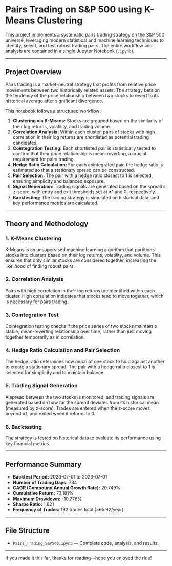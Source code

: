 # Pairs Trading on S&P 500 using K-Means Clustering

This project implements a systematic pairs trading strategy on the S&P 500 universe, leveraging modern statistical and machine learning techniques to identify, select, and test robust trading pairs. The entire workflow and analysis are contained in a single Jupyter Notebook (`.ipynb`).

---

## Project Overview

Pairs trading is a market-neutral strategy that profits from relative price movements between two historically related assets. The strategy bets on the tendency of the price relationship between two stocks to revert to its historical average after significant divergence.

This notebook follows a structured workflow:
1. **Clustering via K-Means:** Stocks are grouped based on the similarity of their log returns, volatility, and trading volume.
2. **Correlation Analysis:** Within each cluster, pairs of stocks with high correlation in their log returns are shortlisted as potential trading candidates.
3. **Cointegration Testing:** Each shortlisted pair is statistically tested to confirm that their price relationship is mean-reverting, a crucial requirement for pairs trading.
4. **Hedge Ratio Calculation:** For each cointegrated pair, the hedge ratio is estimated so that a stationary spread can be constructed.
5. **Pair Selection:** The pair with a hedge ratio closest to 1 is selected, ensuring simplicity and balanced exposure.
6. **Signal Generation:** Trading signals are generated based on the spread’s z-score, with entry and exit thresholds set at ±1 and 0, respectively.
7. **Backtesting:** The trading strategy is simulated on historical data, and key performance metrics are calculated.

---

## Theory and Methodology

### 1. K-Means Clustering

K-Means is an unsupervised machine learning algorithm that partitions stocks into clusters based on their log returns, volatility, and volume. This ensures that only similar stocks are considered together, increasing the likelihood of finding robust pairs.

### 2. Correlation Analysis

Pairs with high correlation in their log returns are identified within each cluster. High correlation indicates that stocks tend to move together, which is necessary for pairs trading.

### 3. Cointegration Test

Cointegration testing checks if the price series of two stocks maintain a stable, mean-reverting relationship over time, rather than just moving together temporarily as in correlation.

### 4. Hedge Ratio Calculation and Pair Selection

The hedge ratio determines how much of one stock to hold against another to create a stationary spread. The pair with a hedge ratio closest to 1 is selected for simplicity and to maintain balance.

### 5. Trading Signal Generation

A spread between the two stocks is monitored, and trading signals are generated based on how far the spread deviates from its historical mean (measured by z-score). Trades are entered when the z-score moves beyond ±1, and exited when it returns to 0.

### 6. Backtesting

The strategy is tested on historical data to evaluate its performance using key financial metrics.

---

## Performance Summary

- **Backtest Period:** 2020-07-01 to 2023-07-01
- **Number of Trading Days:** 734  
- **CAGR (Compound Annual Growth Rate):** 20.749%  
- **Cumulative Return:** 73.181%  
- **Maximum Drawdown:** -10.776%  
- **Sharpe Ratio:** 1.621  
- **Frequency of Trades:** 192 trades total (≈65.92/year)

---

## File Structure

- `Pairs_Trading_S&P500.ipynb` — Complete code, analysis, and results.

---

If you made it this far, thanks for reading—hope you enjoyed the ride!
